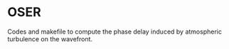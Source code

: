# OSER
Codes and makefile to compute the phase delay induced by atmospheric turbulence on the wavefront.
